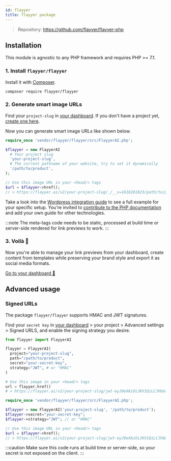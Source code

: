 ```yaml
---
id: flayyer
title: flayyer package
---
```


> Repository: https://github.com/flayyer/flayyer-php

## Installation

This module is agnostic to any PHP framework and requires PHP >= 7.1.

### 1. Install `flayyer/flayyer`

Install it with [Composer](https://getcomposer.org/).

```bash title="Terminal.app"
composer require flayyer/flayyer
```

### 2. Generate smart image URLs

Find your `project-slug` in [your dashboard](https://flayyer.com/auth/login?ref=docs). If you don't have a project yet, [create one here](https://flayyer.com/get-started?ref=docs).

Now you can generate smart image URLs like shown below.

```php
require_once 'vendor/flayyer/flayyer/src/FlayyerAI.php';

$flayyer = new FlayyerAI
  # Your project slug
  'your-project-slug',
  # The current pathname of your website, try to set it dynamically
  '/path/to/product',
);

// Use this image URL in your <head/> tags
$url = $flayyer->href();
// > https://flayyer.ai/v2/your-project-slug/_/__v=1618281823/path/to/product
```

Take a look into the [Wordpress integration guide](/guides/php/wordpress) to see a full example for your specific setup. You're invited to [contribute to the PHP documentation](https://github.com/flayyer/flayyer-docs/tree/main/guides/php) and add your own guide for other technologies.

:::note
The meta-tags code needs to be static, processed at build time or server-side rendered for link previews to work.
:::

### 3. Voilà 🎉

Now you're able to manage your link previews from your dashboard, create content from templates while preserving your brand style and export it as social media formats.

[Go to your dashboard 🚀](https://flayyer.com/auth/login?ref=docs)

## Advanced usage

### Signed URLs

The package `flayyer/flayyer` supports HMAC and JWT signatures.

Find your `secret key` in [your dashboard](https://flayyer.com/dashboard/_/projects?ref=docs) > your project > Advanced settings > Signed URLS, and enable the signing strategy you desire.

```python {6-7}
from flayyer import FlayyerAI

flayyer = FlayyerAI(
  project="your-project-slug",
  path="/path/to/product",
  secret="your-secret-key",
  strategy="JWT", # or "HMAC"
)

# Use this image in your <head/> tags
url = flayyer.href()
# > https://flayyer.ai/v2/your-project-slug/jwt-eyJ0eXAiOiJKV1QiLCJhbGciOiJIUzI1NiJ9.eyJwYXJhbXMiOnsiX19pZCI6ImplYW5zLTEyMyJ9LCJwYXRoIjoiXC9wYXRoXC90b1wvcHJvZHVjdCJ9.X8Vs5SGEA1-3M6bH-h24jhQnbwH95V_G0f-gPhTBTzE?__v=1618283086
```

```php
require_once 'vendor/flayyer/flayyer/src/FlayyerAI.php';

$flayyer = new FlayyerAI('your-project-slug', '/path/to/product');
$flayyer->secret="your-secret-key";
$flayyer->strategy="JWT"; // or "HMAC"

// Use this image URL in your <head/> tags
$url = $flayyer->href();
// > https://flayyer.ai/v2/your-project-slug/jwt-eyJ0eXAiOiJKV1QiLCJhbGciOiJIUzI1NiJ9.eyJwYXJhbXMiOnsiX19pZCI6ImplYW5zLTEyMyJ9LCJwYXRoIjoiXC9wYXRoXC90b1wvcHJvZHVjdCJ9.X8Vs5SGEA1-3M6bH-h24jhQnbwH95V_G0f-gPhTBTzE?__v=1618283086
```

:::caution
Make sure this code runs at build time or server-side, so your secret is not exposed on the client.
:::
